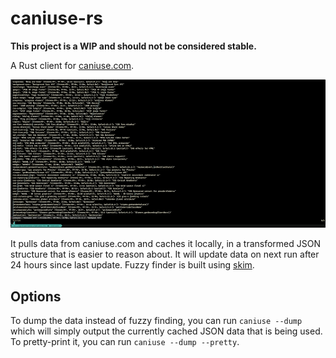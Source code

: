 # caniuse-rs

**This project is a WIP and should not be considered stable.**

A Rust client for [caniuse.com](https://caniuse.com).

![demo](https://github.com/mrjones2014/caniuse-rs/raw/master/images/demo.gif)

It pulls data from caniuse.com and caches it locally, in a transformed JSON structure
that is easier to reason about. It will update data on next run after 24 hours since
last update. Fuzzy finder is built using [skim](https://github.com/lotabout/skim).

## Options

To dump the data instead of fuzzy finding, you can run `caniuse --dump` which will simply output the
currently cached JSON data that is being used. To pretty-print it, you can run `caniuse --dump --pretty`.

